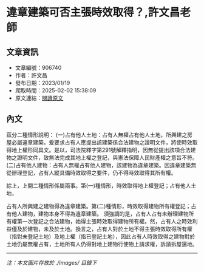 # 違章建築可否主張時效取得？,許文昌老師

## 文章資訊
- 文章編號：906740
- 作者：許文昌
- 發布日期：2023/01/19
- 爬取時間：2025-02-02 15:38:09
- 原文連結：[閱讀原文](https://real-estate.get.com.tw/Columns/detail.aspx?no=906740)

## 內文
茲分二種情形說明：
 (一)占有他人土地：占有人無權占有他人土地，所興建之房屋必屬違章建築。爰要求占有人應提出該建築係合法建物之證明文件，將使時效取得地上權形同具文。是以，司法院釋字第291號解釋指明，因無從提出該項合法建物之證明文件，致無法完成其地上權之登記，與憲法保障人民財產權之意旨不符。
 (二)占有他人建物：占有人無權占有他人建物，該建物為違章建築。因違章建築無從辦理登記，占有人縱具備時效取得之要件，仍不得時效取得其所有權。
綜上，上開二種情形係屬兩事。第(一)種情形，時效取得地上權登記；占有他人土地，
占有人所興建之建物得為違章建築。第(二)種情形，時效取得建物所有權登記；占有他人建物，建物本身不得為違章建築。
須強調的是，占有人占有未辦理建物所有權第一次登記之合法建物，始得主張時效取得建物所有權。然，占有人之時效利益僅及於建物，未及於土地。換言之，占有人對於土地不得主張時效取得所有權（指對未登記土地）及地上權（指已登記土地），因此占有人時效取得之建物對於土地仍屬無權占有，土地所有人仍得對地上建物行使物上請求權，訴請拆屋還地。

---
*注：本文圖片存放於 ./images/ 目錄下*
